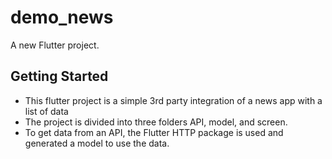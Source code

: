 # demo_news

A new Flutter project.

## Getting Started

  - This flutter project is a simple 3rd party integration of a news app with a list of data 
  - The project is divided into three folders API, model, and screen.
  - To get data from an API, the Flutter HTTP package is used and generated a model to use the data.